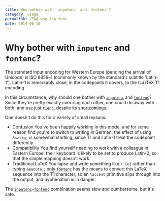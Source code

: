 ```yaml
---
title: Why bother with `inputenc` and `fontenc`?
category: usage
permalink: /FAQ-why-inp-font
date: 2014-06-10
---
```


# Why bother with `inputenc` and `fontenc`?

The standard input encoding for Western Europe (pending the arrival of
Unicode) is ISO&nbsp;8859&ndash;1 (commonly known by the standard's
subtitle 'Latin-1').  Latin-1 is remarkably close, in the codepoints
it covers, to the (La)TeX T1 encoding.

In this circumstance, why should one bother with [`inputenc`](https://ctan.org/pkg/inputenc)
and [`fontenc`](https://ctan.org/pkg/fontenc)?  Since they're pretty exactly mirroring each
other, one could do away with both, and use just [`t1enc`](https://ctan.org/pkg/t1enc),
despite its [shortcomings](FAQ-t1enc.md).

One doesn't do this for a variety of small reasons:

- Confusion You've been happily working in this mode, and for
  some reason find you're to switch to writing in German: the effect
  of using `&szlig;` is somewhat startling, since T1
  and Latin-1 treat the codepoint differently.
- Compatibility You find yourself needing to work with a
  colleague in Eastern Europe: their keyboard is likely to be set to
  produce Latin-2, so that the simple mapping doesn't work.
- Traditional LaTeX You lapse and write something like
  `\'{e}` rather than typing `&eacute;`; only [`fontenc`](https://ctan.org/pkg/fontenc)
  has the means to convert this LaTeX sequence into the T1
  character, so an `\accent` primitive slips through into the
  output, and hyphenation is in danger.

The [`inputenc`](https://ctan.org/pkg/inputenc)&ndash;[`fontenc`](https://ctan.org/pkg/fontenc) combination seems slow and
cumbersome, but it's safe.

